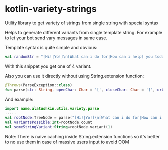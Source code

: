# kotlin-variety-strings
Utility library to get variety of strings from single string with special syntax

Helps to generate different variants from single template string. 
For example to let your bot send vary messages in same case.

Template syntax is quite simple and obvious:
```kotlin
val randomStr = "[Hi!|Yo!]\n[What can i do for|How can i help] you today?".randomVariant()
```
With this snippet you get one of 4 variant.

Also you can use it directly without using String.extension function:
```kotlin
@Throws(ParseException::class)
fun parse(str: String, openChar: Char = '[', closeChar: Char = ']', orChar: Char = '|'): TreeNode 
```
And example:
```kotlin
import name.alatushkin.utils.variety.parse
.....
val rootNode:TreeNode = parse("[Hi!|Yo!]\n[What can i do for|How can i help] you today?")
val variantsPossible:Int=rootNode.count
val someStringVariant:String=rootNode.variant(1)

```
 
 Note:
 There is naive caching inside String.extension functions so it's better to no use them in case of massive users input to avoid OOM
    